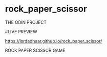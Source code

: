 # rock_paper_scissor
THE ODIN PROJECT

#LIVE PREVIEW

https://lordadhaar.github.io/rock_paper_scissor/

ROCK PAPER SCISSOR GAME 